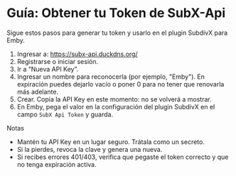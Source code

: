 # Guía: Obtener tu Token de SubX-Api

Sigue estos pasos para generar tu token y usarlo en el plugin SubdivX para Emby.

1) Ingresar a: https://subx-api.duckdns.org/
2) Registrarse o iniciar sesión.
3) Ir a “Nueva API Key”.
4) Ingresar un nombre para reconocerla (por ejemplo, "Emby"). En expiración puedes dejarlo vacío o poner 0 para no tener que renovarla más adelante.
5) Crear. Copia la API Key en este momento: no se volverá a mostrar.
6) En Emby, pega el valor en la configuración del plugin SubdivX en el campo `SubX Api Token` y guarda.

Notas
- Mantén tu API Key en un lugar seguro. Trátala como un secreto.
- Si la pierdes, revoca la clave y genera una nueva.
- Si recibes errores 401/403, verifica que pegaste el token correcto y que no tenga expiración activa.

